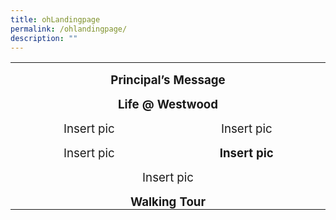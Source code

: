 ```yaml
---
title: ohLandingpage
permalink: /ohlandingpage/
description: ""
---
```


<table class="MsoTable15Plain4" border="0" cellspacing="0" cellpadding="0" style="border-collapse:collapse;mso-yfti-tbllook:1184;mso-padding-alt:0in 5.4pt 0in 5.4pt"><tbody><tr style="mso-yfti-irow:-1;mso-yfti-firstrow:yes;mso-yfti-lastfirstrow:yes"><td width="623" colspan="2" valign="top" style="width:467.5pt;padding:0in 5.4pt 0in 5.4pt"><p class="MsoNormal" align="center" style="margin-bottom:0in;text-align:center;
  line-height:normal;mso-yfti-cnfc:5"><b><span style="font-size:14.0pt">Principal’s Message</span></b></p></td></tr><tr style="mso-yfti-irow:0"><td width="623" colspan="2" valign="top" style="width:467.5pt;padding:0in 5.4pt 0in 5.4pt"><p class="MsoNormal" align="center" style="margin-bottom:0in;text-align:center;
  line-height:normal;mso-yfti-cnfc:68"><b><span style="font-size:14.0pt">Life @ Westwood</span></b></p></td></tr><tr style="mso-yfti-irow:1"><td width="312" valign="top" style="width:233.75pt;padding:0in 5.4pt 0in 5.4pt"><p class="MsoNormal" align="center" style="margin-bottom:0in;text-align:center;
  line-height:normal;mso-yfti-cnfc:4"><span style="font-size:14.0pt">Insert pic</span></p></td><td width="312" valign="top" style="width:233.75pt;padding:0in 5.4pt 0in 5.4pt"><p class="MsoNormal" align="center" style="margin-bottom:0in;text-align:center;
  line-height:normal"><span style="font-size:14.0pt">Insert pic</span></p></td></tr><tr style="mso-yfti-irow:2"><td width="312" valign="top" style="width:233.75pt;padding:0in 5.4pt 0in 5.4pt"><p class="MsoNormal" align="center" style="margin-bottom:0in;text-align:center;
  line-height:normal;mso-yfti-cnfc:68"><span style="font-size:14.0pt">Insert pic</span></p></td><td width="312" valign="top" style="width:233.75pt;padding:0in 5.4pt 0in 5.4pt"><p class="MsoNormal" align="center" style="margin-bottom:0in;text-align:center;
  line-height:normal;mso-yfti-cnfc:64"><b><span style="font-size:14.0pt">Insert pic</span></b><span style="font-size:14.0pt"></span></p></td></tr><tr style="mso-yfti-irow:3"><td width="623" colspan="2" valign="top" style="width:467.5pt;padding:0in 5.4pt 0in 5.4pt"><p class="MsoNormal" align="center" style="margin-bottom:0in;text-align:center;
  line-height:normal;mso-yfti-cnfc:4"><span style="font-size:14.0pt">Insert pic</span></p></td></tr><tr style="mso-yfti-irow:4;mso-yfti-lastrow:yes"><td width="623" colspan="2" valign="top" style="width:467.5pt;padding:0in 5.4pt 0in 5.4pt"><p class="MsoNormal" align="center" style="margin-bottom:0in;text-align:center;
  line-height:normal;mso-yfti-cnfc:68"><b><span style="font-size:14.0pt">Walking Tour</span></b></p></td></tr></tbody></table>